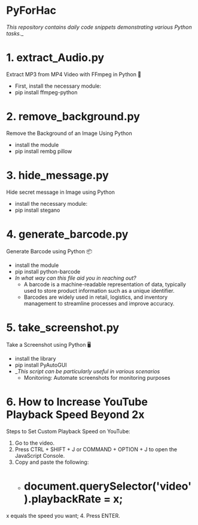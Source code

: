 # PyForHac
_This repository contains daily code snippets demonstrating various Python tasks.__

# 1. extract_Audio.py
Extract MP3 from MP4 Video with FFmpeg in Python 🎵
  - First, install the necessary module:
  - pip install ffmpeg-python

# 2. remove_background.py
Remove the Background of an Image Using Python
  - install the module
  - pip install rembg pillow

# 3. hide_message.py
Hide secret message in Image using Python
  - install the necessary module:
  - pip install stegano

# 4. generate_barcode.py
Generate Barcode using Python 📦
  - install the module
  - pip install python-barcode
  - _In what way can this file aid you in reaching out?_
      - A barcode is a machine-readable representation of data, typically used to store product information such as a unique identifier.
      - Barcodes are widely used in retail, logistics, and inventory management to streamline processes and improve accuracy.

# 5. take_screenshot.py
Take a Screenshot using Python 🖥️
  - install the library
  - pip install PyAutoGUI
  - __This script can be particularly useful in various scenarios_
      - Monitoring: Automate screenshots for monitoring purposes

# 6. How to Increase YouTube Playback Speed Beyond 2x
Steps to Set Custom Playback Speed on YouTube:
1. Go to the video.
2. Press CTRL + SHIFT + J or COMMAND + OPTION + J to open the JavaScript Console.
3. Copy and paste the following:
    - # **document.querySelector('video').playbackRate = x;**
  x equals the speed you want;
4. Press ENTER.
